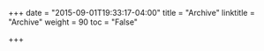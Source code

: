 +++
date = "2015-09-01T19:33:17-04:00"
title = "Archive"
linktitle = "Archive"
weight = 90
toc = "False"

+++

